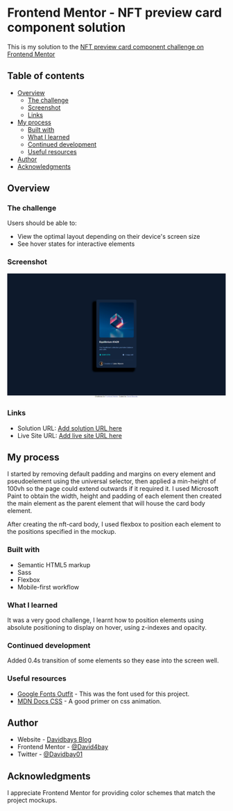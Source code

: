 # Frontend Mentor - NFT preview card component solution

This is my solution to the [NFT preview card component challenge on Frontend Mentor](https://www.frontendmentor.io/challenges/nft-preview-card-component-SbdUL_w0U) 

## Table of contents

- [Overview](#overview)
  - [The challenge](#the-challenge)
  - [Screenshot](#screenshot)
  - [Links](#links)
- [My process](#my-process)
  - [Built with](#built-with)
  - [What I learned](#what-i-learned)
  - [Continued development](#continued-development)
  - [Useful resources](#useful-resources)
- [Author](#author)
- [Acknowledgments](#acknowledgments)

## Overview

### The challenge

Users should be able to:

- View the optimal layout depending on their device's screen size
- See hover states for interactive elements

### Screenshot

![](./screenshot/Screenshot.PNG)

### Links

- Solution URL: [Add solution URL here](https://github.com/David4bay/FrontendMentor-NFT-Preview-Card)
- Live Site URL: [Add live site URL here](https://elegant-toffee-1a683f.netlify.app/)

## My process

I started by removing default padding and margins on every element and pseudoelement using the universal selector, then applied a min-height of 100vh so the page could extend outwards if it required it. 
I used Microsoft Paint to obtain the width, height and padding of each element then created the main element as the parent element that will house the card body element.

After creating the nft-card body, I used flexbox to position each element to the positions specified in the mockup.

### Built with

- Semantic HTML5 markup
- Sass
- Flexbox
- Mobile-first workflow

### What I learned

It was a very good challenge, I learnt how to position elements using absolute positioning to display on hover, using z-indexes and opacity.

### Continued development

Added 0.4s transition of some elements so they ease into the screen well.

### Useful resources

- [Google Fonts Outfit](https://fonts.google.com/specimen/Outfit) - This was the font used for this project.
- [MDN Docs CSS](https://developer.mozilla.org/en-US/docs/Web/CSS) - A good primer on css animation.

## Author

- Website - [Davidbays Blog](https://david4bay.hashnode.dev)
- Frontend Mentor - [@David4bay](https://www.frontendmentor.io/profile/David4bay)
- Twitter - [@Davidbay01](https://www.twitter.com/Davidbay01)

## Acknowledgments

I appreciate Frontend Mentor for providing color schemes that match the project mockups.